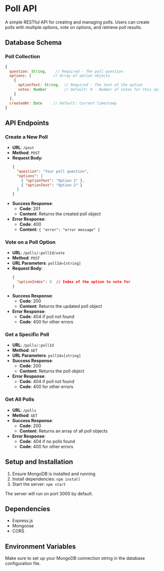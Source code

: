 # Poll API

A simple RESTful API for creating and managing polls. Users can create polls with multiple options, vote on options, and retrieve poll results.

## Database Schema

### Poll Collection

```javascript
{
  question: String,    // Required - The poll question
  options: [          // Array of option objects
    {
      optionText: String,  // Required - The text of the option
      votes: Number        // Default: 0 - Number of votes for this option
    }
  ],
  createdAt: Date     // Default: Current timestamp
}
```

## API Endpoints

### Create a New Poll
- **URL**: `/post`
- **Method**: `POST`
- **Request Body**:
  ```json
  {
    "question": "Your poll question",
    "options": [
      { "optionText": "Option 1" },
      { "optionText": "Option 2" }
    ]
  }
  ```
- **Success Response**: 
  - **Code**: 201
  - **Content**: Returns the created poll object
- **Error Response**: 
  - **Code**: 400
  - **Content**: `{ "error": "error message" }`

### Vote on a Poll Option
- **URL**: `/polls/:pollId/vote`
- **Method**: `POST`
- **URL Parameters**: `pollId=[string]`
- **Request Body**:
  ```json
  {
    "optionIndex": 0  // Index of the option to vote for
  }
  ```
- **Success Response**: 
  - **Code**: 200
  - **Content**: Returns the updated poll object
- **Error Response**: 
  - **Code**: 404 if poll not found
  - **Code**: 400 for other errors

### Get a Specific Poll
- **URL**: `/polls/:pollId`
- **Method**: `GET`
- **URL Parameters**: `pollId=[string]`
- **Success Response**: 
  - **Code**: 200
  - **Content**: Returns the poll object
- **Error Response**: 
  - **Code**: 404 if poll not found
  - **Code**: 400 for other errors

### Get All Polls
- **URL**: `/polls`
- **Method**: `GET`
- **Success Response**: 
  - **Code**: 200
  - **Content**: Returns an array of all poll objects
- **Error Response**: 
  - **Code**: 404 if no polls found
  - **Code**: 400 for other errors

## Setup and Installation

1. Ensure MongoDB is installed and running
2. Install dependencies: `npm install`
3. Start the server: `npm start`

The server will run on port 3000 by default.

## Dependencies

- Express.js
- Mongoose
- CORS

## Environment Variables

Make sure to set up your MongoDB connection string in the database configuration file.
